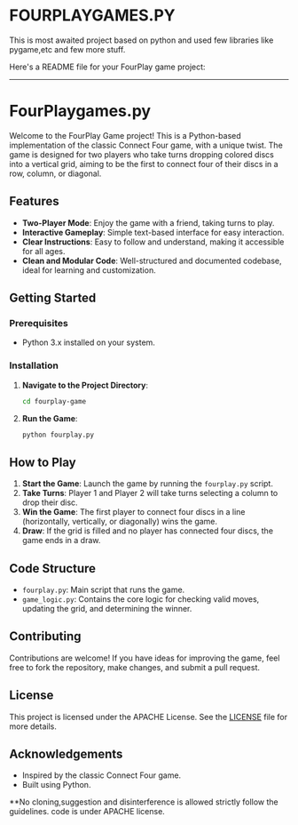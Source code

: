 # FOURPLAYGAMES.PY 
This is most awaited project based on python and used few libraries like pygame,etc and few more stuff.


Here's a README file for your FourPlay game project:

---

# FourPlaygames.py

Welcome to the FourPlay Game project! This is a Python-based implementation of the classic Connect Four game, with a unique twist. The game is designed for two players who take turns dropping colored discs into a vertical grid, aiming to be the first to connect four of their discs in a row, column, or diagonal.

## Features

- **Two-Player Mode**: Enjoy the game with a friend, taking turns to play.
- **Interactive Gameplay**: Simple text-based interface for easy interaction.
- **Clear Instructions**: Easy to follow and understand, making it accessible for all ages.
- **Clean and Modular Code**: Well-structured and documented codebase, ideal for learning and customization.

## Getting Started

### Prerequisites

- Python 3.x installed on your system.

### Installation


1. **Navigate to the Project Directory**:

    ```bash
    cd fourplay-game
    ```

2. **Run the Game**:

    ```bash
    python fourplay.py
    ```

## How to Play

1. **Start the Game**: Launch the game by running the `fourplay.py` script.
2. **Take Turns**: Player 1 and Player 2 will take turns selecting a column to drop their disc.
3. **Win the Game**: The first player to connect four discs in a line (horizontally, vertically, or diagonally) wins the game.
4. **Draw**: If the grid is filled and no player has connected four discs, the game ends in a draw.

## Code Structure

- `fourplay.py`: Main script that runs the game.
- `game_logic.py`: Contains the core logic for checking valid moves, updating the grid, and determining the winner.

## Contributing

Contributions are welcome! If you have ideas for improving the game, feel free to fork the repository, make changes, and submit a pull request.

## License

This project is licensed under the APACHE License. See the [LICENSE](LICENSE) file for more details.

## Acknowledgements

- Inspired by the classic Connect Four game.
- Built using Python.

**No cloning,suggestion and disinterference is allowed strictly follow the guidelines.
code is under APACHE license.
